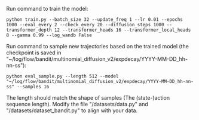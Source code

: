 
Run command to train the model:

``python train.py --batch_size 32 --update_freq 1 --lr 0.01 --epochs 1000 --eval_every 2 --check_every 20 --diffusion_steps 1000 --transformer_depth 12 --transformer_heads 16 --transformer_local_heads 8 --gamma 0.99 --log_wandb False``


Run command to sample new trajectories based on the trained model (the checkpoint is saved in "~/log/flow/bandit/multinomial_diffusion_v2/expdecay/YYYY-MM-DD_hh-nn-ss"):

``python eval_sample.py --length 512 --model "~/log/flow/bandit/multinomial_diffusion_v2/expdecay/YYYY-MM-DD_hh-nn-ss" --samples 16``

The length should match the shape of samples (The (state-)action sequence length). Modify the file "/datasets/data.py" and "/datasets/dataset_bandit.py" to align with your data.
